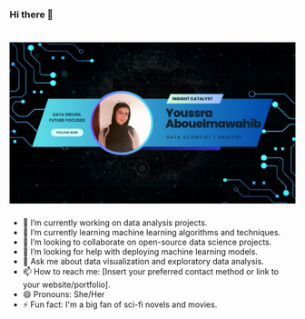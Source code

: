 ### Hi there 👋


<h1 align="center">
 <img src="Github_Banner_1_1280x720.png" />
</h1>


- 🔭 I’m currently working on data analysis projects.
- 🌱 I’m currently learning machine learning algorithms and techniques.
- 👯 I’m looking to collaborate on open-source data science projects.
- 🤔 I’m looking for help with deploying machine learning models.
- 💬 Ask me about data visualization and exploratory data analysis.
- 📫 How to reach me: [Insert your preferred contact method or link to your website/portfolio].
- 😄 Pronouns: She/Her
- ⚡ Fun fact: I'm a big fan of sci-fi novels and movies.


